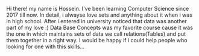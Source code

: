 Hi there! my name is Hossein.
I've been learning Computer Science since 2017 till now.
In detail, i alwayse love sets and anything about it when i was in high school. After i entered in university noticed that data was another part of my love :)
Data Base Concepts was my favorite course cause it was the one in which maintains sets of data we call relations(Tables) and put them together in a right way.
I would be happy if i could help people who looking for one with this skills...
